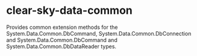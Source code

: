 # clear-sky-data-common
Provides common extension methods for the System.Data.Common.DbCommand, System.Data.Common.DbConnection and System.Data.Common.DbCommand and System.Data.Common.DbDataReader types.
